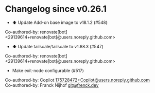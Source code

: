 # Changelog since v0.26.1
- ⬆️ Update Add-on base image to v18.1.2 (#548)

Co-authored-by: renovate[bot] <29139614+renovate[bot]@users.noreply.github.com> 
- ⬆️ Update tailscale/tailscale to v1.88.3 (#547)

Co-authored-by: renovate[bot] <29139614+renovate[bot]@users.noreply.github.com> 
- Make exit-node configurable (#517)

Co-authored-by: Copilot <175728472+Copilot@users.noreply.github.com>
Co-authored-by: Franck Nijhof <git@frenck.dev> 
